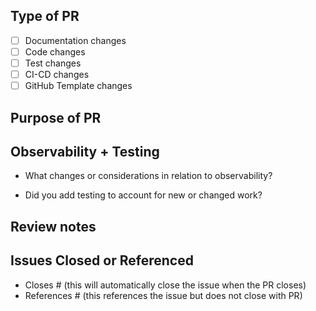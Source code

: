 ## Type of PR

- [ ] Documentation changes
- [ ] Code changes
- [ ] Test changes
- [ ] CI-CD changes
- [ ] GitHub Template changes

## Purpose of PR

## Observability + Testing
- What changes or considerations in relation to observability?

- Did you add testing to account for new or changed work?


## Review notes

## Issues Closed or Referenced

- Closes #<issue number> (this will automatically close the issue when the PR closes)
- References #<issue number> (this references the issue but does not close with PR)
